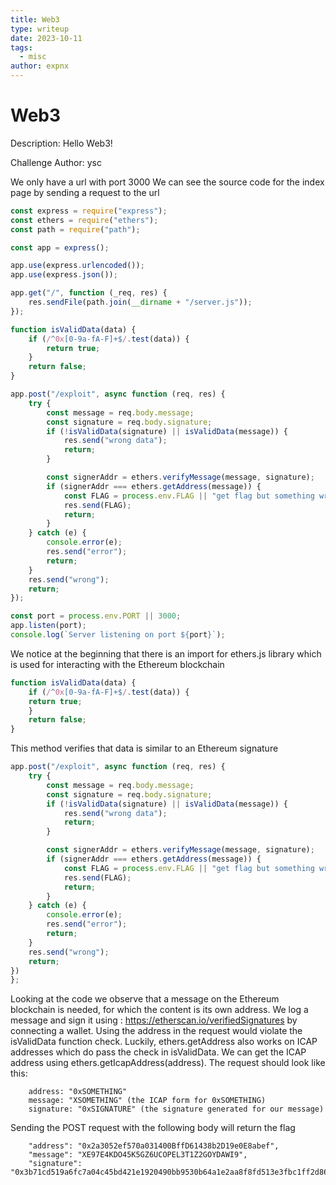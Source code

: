 ```yaml
---
title: Web3
type: writeup
date: 2023-10-11
tags:
  - misc
author: expnx
---
```


# Web3

Description: Hello Web3!

Challenge Author: ysc

We only have a url with port 3000
We can see the source code for the index page by sending a request to the url

```javascript
const express = require("express");
const ethers = require("ethers");
const path = require("path");

const app = express();

app.use(express.urlencoded());
app.use(express.json());

app.get("/", function (_req, res) {
    res.sendFile(path.join(__dirname + "/server.js"));
});

function isValidData(data) {
    if (/^0x[0-9a-fA-F]+$/.test(data)) {
        return true;
    }
    return false;
}

app.post("/exploit", async function (req, res) {
    try {
        const message = req.body.message;
        const signature = req.body.signature;
        if (!isValidData(signature) || isValidData(message)) {
            res.send("wrong data");
            return;
        }

        const signerAddr = ethers.verifyMessage(message, signature);
        if (signerAddr === ethers.getAddress(message)) {
            const FLAG = process.env.FLAG || "get flag but something wrong, please contact admin";
            res.send(FLAG);
            return;
        }
    } catch (e) {
        console.error(e);
        res.send("error");
        return;
    }
    res.send("wrong");
    return;
});

const port = process.env.PORT || 3000;
app.listen(port);
console.log(`Server listening on port ${port}`);
```

We notice at the beginning that there is an import for ethers.js library which is used for interacting with the Ethereum blockchain

```javascript
function isValidData(data) {
    if (/^0x[0-9a-fA-F]+$/.test(data)) {
    return true;
    }
    return false;
}
```

This method verifies that data is similar to an Ethereum signature

```javascript
app.post("/exploit", async function (req, res) {
    try {
        const message = req.body.message;
        const signature = req.body.signature;
        if (!isValidData(signature) || isValidData(message)) {
            res.send("wrong data");
            return;
        }

        const signerAddr = ethers.verifyMessage(message, signature);
        if (signerAddr === ethers.getAddress(message)) {
            const FLAG = process.env.FLAG || "get flag but something wrong, please contact admin";
            res.send(FLAG);
            return;
        }
    } catch (e) {
        console.error(e);
        res.send("error");
        return;
    }
    res.send("wrong");
    return;
})
};
```

Looking at the code we observe that a message on the Ethereum blockchain is needed, for which the content is its own address.
We log a message and sign it using : https://etherscan.io/verifiedSignatures by connecting a wallet.
Using the address in the request would violate the isValidData function check. Luckily, ethers.getAddress also works on ICAP addresses
which do pass the check in isValidData. We can get the ICAP address using ethers.getIcapAddress(address).
The request should look like this:

```http request
    address: "0xSOMETHING"
    message: "XSOMETHING" (the ICAP form for 0xSOMETHING)
    signature: "0xSIGNATURE" (the signature generated for our message)
```

Sending the POST request with the following body will return the flag

```http request
    "address": "0x2a3052ef570a031400BffD61438b2D19e0E8abef",
    "message": "XE97E4KDO45K5GZ6UCOPEL3T1Z2GOYDAWI9",
    "signature": "0x3b71cd519a6fc7a04c45bd421e1920490bb9530b64a1e2aa8f8fd513e3fbc1ff2d86e8db337d15e75e5ae67894e5886a71db1867d097d77794a7010d56d1e5fe1b",
```